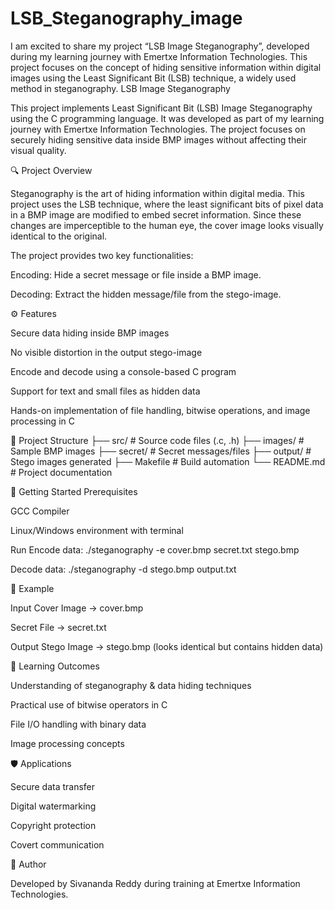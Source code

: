 # LSB_Steganography_image
I am excited to share my project “LSB Image Steganography”, developed during my learning journey with Emertxe Information Technologies. This project focuses on the concept of hiding sensitive information within digital images using the Least Significant Bit (LSB) technique, a widely used method in steganography.
LSB Image Steganography

This project implements Least Significant Bit (LSB) Image Steganography using the C programming language. It was developed as part of my learning journey with Emertxe Information Technologies. The project focuses on securely hiding sensitive data inside BMP images without affecting their visual quality.

🔍 Project Overview

Steganography is the art of hiding information within digital media. This project uses the LSB technique, where the least significant bits of pixel data in a BMP image are modified to embed secret information. Since these changes are imperceptible to the human eye, the cover image looks visually identical to the original.

The project provides two key functionalities:

Encoding: Hide a secret message or file inside a BMP image.

Decoding: Extract the hidden message/file from the stego-image.

⚙️ Features

Secure data hiding inside BMP images

No visible distortion in the output stego-image

Encode and decode using a console-based C program

Support for text and small files as hidden data

Hands-on implementation of file handling, bitwise operations, and image processing in C

📂 Project Structure
├── src/            # Source code files (.c, .h)
├── images/         # Sample BMP images
├── secret/         # Secret messages/files
├── output/         # Stego images generated
├── Makefile        # Build automation
└── README.md       # Project documentation

🚀 Getting Started
Prerequisites

GCC Compiler

Linux/Windows environment with terminal


Run
Encode data:
./steganography -e cover.bmp secret.txt stego.bmp

Decode data:
./steganography -d stego.bmp output.txt

📸 Example

Input Cover Image → cover.bmp

Secret File → secret.txt

Output Stego Image → stego.bmp (looks identical but contains hidden data)

📖 Learning Outcomes

Understanding of steganography & data hiding techniques

Practical use of bitwise operators in C

File I/O handling with binary data

Image processing concepts

🛡️ Applications

Secure data transfer

Digital watermarking

Copyright protection

Covert communication

👤 Author

Developed by Sivananda Reddy during training at Emertxe Information Technologies.
